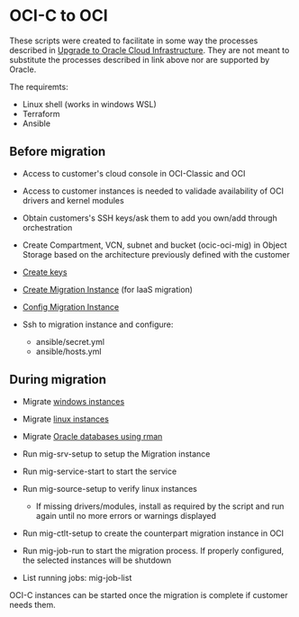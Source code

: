 OCI-C to OCI
============

These scripts were created to facilitate in some way the processes described in [Upgrade to Oracle Cloud Infrastructure](https://docs.oracle.com/en/cloud/migrate-oci.html).
They are not meant to substitute the processes described in link above nor are supported by Oracle.

The requiremts:
- Linux shell (works in windows WSL)
- Terraform
- Ansible 

Before migration
----------------

- Access to customer's cloud console in OCI-Classic and OCI
- Access to customer instances is needed to validade availability of OCI drivers and kernel modules
- Obtain customers's SSH keys/ask them to add you own/add through orchestration
- Create Compartment, VCN, subnet and bucket (ocic-oci-mig) in Object Storage based on the architecture previously defined with the customer

- [Create keys](ansible/roles/pre.panda/README.md)
- [Create Migration Instance](terraform/README.md) (for IaaS  migration)
- [Config Migration Instance](ansible/roles/panda.config/README.md)

- Ssh to migration instance and configure:
  - ansible/secret.yml 
  - ansible/hosts.yml

During migration
----------------

- Migrate [windows instances](ansible/roles/win.source/README.md)
- Migrate [linux instances](ansible/roles/linux.source/README.md)
- Migrate [Oracle databases using rman](ansible/roles/db.rman/README.md)
- Run mig-srv-setup to setup the Migration instance
- Run mig-service-start to start the service
- Run mig-source-setup to verify linux instances 
  - If missing drivers/modules, install as required by the script and run again until no more errors or warnings displayed
- Run mig-ctlt-setup to create the counterpart migration instance in OCI
- Run mig-job-run to start the migration process. If properly configured, the selected instances will be shutdown

- List running jobs: mig-job-list

OCI-C instances can be started once the migration is complete if customer needs them.
